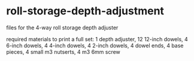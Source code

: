 # roll-storage-depth-adjustment
files for the 4-way roll storage depth adjuster

required materials to print a full set:
1 depth adjuster, 12 12-inch dowels, 4 6-inch dowels, 4 4-inch dowels, 4 2-inch dowels, 4 dowel ends, 4 base pieces, 4 small m3 nutserts, 4 m3 6mm screw
